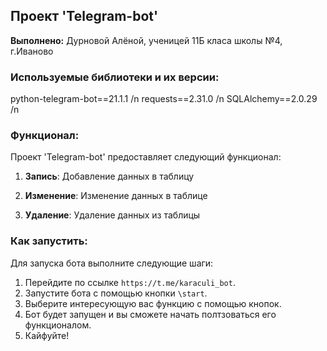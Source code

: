 ## Проект 'Telegram-bot'

**Выполнено:** Дурновой Алёной, ученицей 11Б класа школы №4, г.Иваново

### Используемые библиотеки и их версии:

python-telegram-bot==21.1.1 /n
requests==2.31.0 /n
SQLAlchemy==2.0.29 /n

### Функционал:

Проект 'Telegram-bot' предоставляет следующий функционал:

1. **Запись**: Добавление данных в таблицу

2. **Изменение**: Изменение данных в таблице

3. **Удаление**: Удаление данных из таблицы


### Как запустить:

Для запуска бота выполните следующие шаги:

1. Перейдите по ссылке `https://t.me/karaculi_bot`.
2. Запустите бота с помощью кнопки `\start`.
3. Выберите интересующую вас функцию с помощью кнопок.
4. Бот будет запущен и вы сможете начать полтзоваться его функционалом.
5. Кайфуйте!
